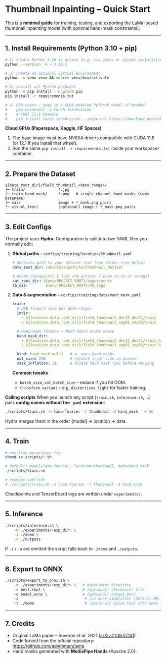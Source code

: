 # Thumbnail Inpainting – Quick Start

This is a **minimal guide** for training, testing, and exporting the LaMa-based thumbnail inpainting model (with optional hand-mask constraints).

---

## 1. Install Requirements (Python 3.10 + pip)
```bash
# 1) ensure Python 3.10 is active (e.g. via pyenv or system installation)
python --version  # → 3.10.x

# 2) create an optional virtual environment
python -m venv venv && source venv/bin/activate

# 3) install all Python packages
python -m pip install --upgrade pip
pip install -r requirements.txt

# 4) GPU users – swap in a CUDA-enabled PyTorch wheel if needed:
#    pip uninstall -y torch torchvision
#    # CUDA 11.8 example
#    pip install torch torchvision --index-url https://download.pytorch.org/whl/cu118
```

**Cloud GPUs (Paperspace, Kaggle, HF Spaces)**
1. The base image must have NVIDIA drivers compatible with CUDA 11.8 (or 12.1 if you install that wheel).
2. Run the same `pip install -r requirements.txt` inside your workspace/ container.
---

## 2. Prepare the Dataset
```
${data_root_dir}/field_thumbnail_<date_range>/
├─ train/               *.jpg
├─ train_hand_mask/     *.png   # single-channel hand masks (same basename)
├─ val/                 image + *_mask.png pairs
└─ visual_test/         (optional) image + *_mask.png pairs
```

---

## 3. Edit Configs
The project uses **Hydra**. Configuration is split into two YAML files you normally edit:

1. **Global paths –** `configs/training/location/thumbnail.yaml`
   ```yaml
   # Absolute path to your dataset root (see folder tree below)
   data_root_dir: /absolute/path/to/thumbnail_dataset

   # Where checkpoints & logs are written (leave as-is or change)
   out_root_dir: ${env:PROJECT_ROOT}/experiments
   tb_dir:        ${env:PROJECT_ROOT}/tb_logs
   ```

2. **Data & augmentation –** `configs/training/data/hand_mask.yaml`
   ```yaml
   train:
     # RGB folders (one per date-range)
     indir:
       - ${location.data_root_dir}/field_thumbnail_dec12_dec21/train
       - ${location.data_root_dir}/field_thumbnail_sep01_sep03/train

     # Hand-mask folders — MUST match order above
     hand_mask_dir:
       - ${location.data_root_dir}/field_thumbnail_dec12_dec21/train_hand_mask
       - ${location.data_root_dir}/field_thumbnail_sep01_sep03/train_hand_mask

     kind: hand_mask_multi   # <- uses hand masks
     out_size: 256           # network input size in pixels
     mask_inflation: 21      # dilate hand mask (px) before merging
   ```

   **Common tweaks**
   * `batch_size`, `val_batch_size` – reduce if you hit OOM.
   * `transform_variant` – e.g. `distortions_light` for faster training.

**Calling scripts**
When you launch any script (`train.sh`, `inference.sh`, …) pass **config names without the `.yaml` extension**:
```bash
./scripts/train.sh -m lama-fourier -l thumbnail -d hand_mask   # OK
```

Hydra merges them in the order [model] → location → data.

---

## 4. Train
```bash
# one-time permission fix
chmod +x scripts/*.sh

# default: model=lama-fourier, location=thumbnail, data=hand_mask
./scripts/train.sh

# example override
# ./scripts/train.sh -m lama-fourier -l thumbnail -d hand_mask
```
Checkpoints and TensorBoard logs are written under `experiments/`.

---

## 5. Inference
```bash
./scripts/inference.sh \
    -m ./experiments/<exp_dir> \
    -i ./demo \
    -o ./outputs
```
If `-i` / `-o` are omitted the script falls back to `./demo` and `./outputs`.

---

## 6. Export to ONNX
```bash
./scripts/export_to_onnx.sh \
    -m ./experiments/<exp_dir> \   # experiment directory
    -c best.ckpt \                 # [optional] checkpoint file
    -o model.onnx \                # [optional] output path
    -s                              # run onnx-simplifier (default ON)
    -t ./demo                       # [optional] quick test with demo image & mask
```

---

## 7. Credits
* Original LaMa paper – Suvorov *et al.* 2021 ([arXiv:2109.07161](https://arxiv.org/abs/2109.07161))
* Code forked from the official repository: <https://github.com/advimman/lama>
* Hand masks generated with **MediaPipe Hands** (Apache 2.0).
